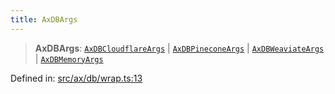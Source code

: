 ```yaml
---
title: AxDBArgs
---
```


> **AxDBArgs**: [`AxDBCloudflareArgs`](#apidocs/interfaceaxdbcloudflareargs) \| [`AxDBPineconeArgs`](#apidocs/interfaceaxdbpineconeargs) \| [`AxDBWeaviateArgs`](#apidocs/interfaceaxdbweaviateargs) \| [`AxDBMemoryArgs`](#apidocs/interfaceaxdbmemoryargs)

Defined in: [src/ax/db/wrap.ts:13](#apidocs/httpsgithubcomax-llmaxblob3b79ada8d723949fcd8a76c2b6f48cf69d8394f8srcaxdbwraptsl13)
